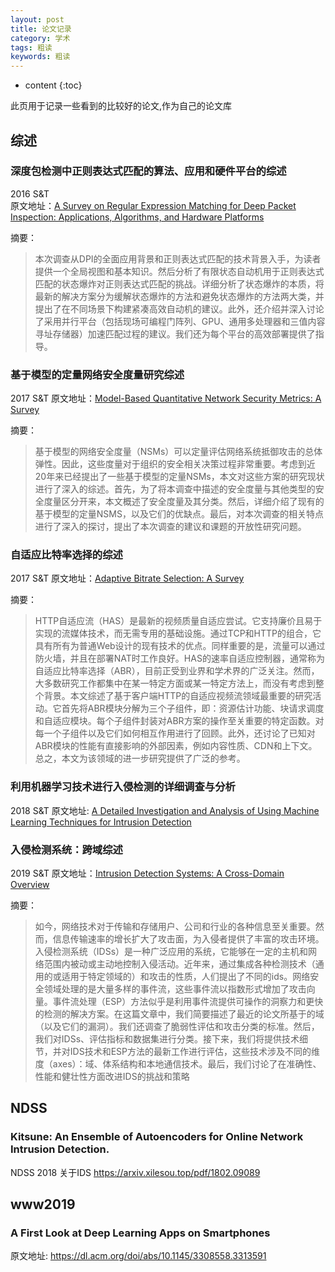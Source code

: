```yaml
---
layout: post
title: 论文记录
category: 学术
tags: 粗读
keywords: 粗读
---
```

* content
{:toc}

此页用于记录一些看到的比较好的论文,作为自己的论文库


## 综述

### 深度包检测中正则表达式匹配的算法、应用和硬件平台的综述


2016 S&T  
原文地址：[A Survey on Regular Expression Matching for Deep Packet Inspection: Applications, Algorithms, and Hardware Platforms](https://ieeexplore.ieee.org/document/7468531)

摘要：
>本次调查从DPI的全面应用背景和正则表达式匹配的技术背景入手，为读者提供一个全局视图和基本知识。然后分析了有限状态自动机用于正则表达式匹配的状态爆炸对正则表达式匹配的挑战。详细分析了状态爆炸的本质，将最新的解决方案分为缓解状态爆炸的方法和避免状态爆炸的方法两大类，并提出了在不同场景下构建紧凑高效自动机的建议。此外，还介绍并深入讨论了采用并行平台（包括现场可编程门阵列、GPU、通用多处理器和三值内容寻址存储器）加速匹配过程的建议。我们还为每个平台的高效部署提供了指导。

### 基于模型的定量网络安全度量研究综述

2017 S&T
原文地址：[Model-Based Quantitative Network Security Metrics: A Survey](https://ieeexplore.ieee.org/document/8017389)  

摘要：
>基于模型的网络安全度量（NSMs）可以定量评估网络系统抵御攻击的总体弹性。因此，这些度量对于组织的安全相关决策过程非常重要。考虑到近20年来已经提出了一些基于模型的定量NSMs，本文对这些方案的研究现状进行了深入的综述。首先，为了将本调查中描述的安全度量与其他类型的安全度量区分开来，本文概述了安全度量及其分类。然后，详细介绍了现有的基于模型的定量NSMS，以及它们的优缺点。最后，对本次调查的相关特点进行了深入的探讨，提出了本次调查的建议和课题的开放性研究问题。

### 自适应比特率选择的综述

2017 S&T
原文地址：[Adaptive Bitrate Selection: A Survey](https://ieeexplore.ieee.org/document/7976298)

摘要：
>HTTP自适应流（HAS）是最新的视频质量自适应尝试。它支持廉价且易于实现的流媒体技术，而无需专用的基础设施。通过TCP和HTTP的组合，它具有所有为普通Web设计的现有技术的优点。同样重要的是，流量可以通过防火墙，并且在部署NAT时工作良好。HAS的速率自适应控制器，通常称为自适应比特率选择（ABR），目前正受到业界和学术界的广泛关注。然而，大多数研究工作都集中在某一特定方面或某一特定方法上，而没有考虑到整个背景。本文综述了基于客户端HTTP的自适应视频流领域最重要的研究活动。它首先将ABR模块分解为三个子组件，即：资源估计功能、块请求调度和自适应模块。每个子组件封装对ABR方案的操作至关重要的特定函数。对每一个子组件以及它们如何相互作用进行了回顾。此外，还讨论了已知对ABR模块的性能有直接影响的外部因素，例如内容性质、CDN和上下文。总之，本文为该领域的进一步研究提供了广泛的参考。


### 利用机器学习技术进行入侵检测的详细调查与分析

2018 S&T
原文地址: [A Detailed Investigation and Analysis of Using Machine Learning Techniques for Intrusion Detection](https://ieeexplore.ieee.org/document/8386762)



### 入侵检测系统：跨域综述

2019 S&T
原文地址：[Intrusion Detection Systems: A Cross-Domain Overview](https://ieeexplore.ieee.org/document/8735821)

摘要：
>如今，网络技术对于传输和存储用户、公司和行业的各种信息至关重要。然而，信息传输速率的增长扩大了攻击面，为入侵者提供了丰富的攻击环境。入侵检测系统（IDSs）是一种广泛应用的系统，它能够在一定的主机和网络范围内被动或主动地控制入侵活动。近年来，通过集成各种检测技术（通用的或适用于特定领域的）和攻击的性质，人们提出了不同的ids。网络安全领域处理的是大量多样的事件流，这些事件流以指数形式增加了攻击向量。事件流处理（ESP）方法似乎是利用事件流提供可操作的洞察力和更快的检测的解决方案。在这篇文章中，我们简要描述了最近的论文所基于的域（以及它们的漏洞）。我们还调查了脆弱性评估和攻击分类的标准。然后，我们对IDSs、评估指标和数据集进行分类。接下来，我们将提供技术细节，并对IDS技术和ESP方法的最新工作进行评估，这些技术涉及不同的维度（axes）：域、体系结构和本地通信技术。最后，我们讨论了在准确性、性能和健壮性方面改进IDS的挑战和策略


## NDSS

### Kitsune: An Ensemble of Autoencoders for Online Network Intrusion Detection.
NDSS 2018
关于IDS
<https://arxiv.xilesou.top/pdf/1802.09089>

## www2019


### A First Look at Deep Learning Apps on Smartphones


原文地址: <https://dl.acm.org/doi/abs/10.1145/3308558.3313591>